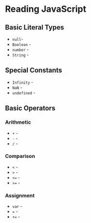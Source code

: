 # Reading JavaScript

## Basic Literal Types
* `null`- 
* `Boolean` - 
* `number` -
* `String` - 

## Special Constants
* `Infinity` - 
* `NaN` - 
* `undefined` - 

## Basic Operators

### Arithmetic
* `+` - 
* `-` - 
* `/` - 


### Comparison
* `<` - 
* `>` - 
* `<=` - 
* `>=` - 


### Assignment
* `var` - 
* `=` - 
* `+=` - 
